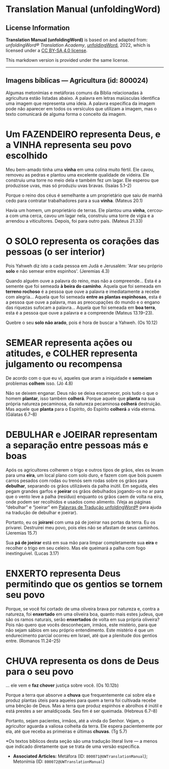 # Translation Manual (unfoldingWord)

## License Information

**Translation Manual (unfoldingWord)** is based on and adapted from: _unfoldingWord® Translation Academy_, [unfoldingWord](https://unfoldingword.org/utw), 2022, which is licensed under a [CC BY-SA 4.0 license](https://creativecommons.org/licenses/by-sa/4.0/legalcode.en).

This markdown version is provided under the same license.



--------------------------------

## Imagens bíblicas — Agricultura (id: 800024)

Algumas metonímias e metáforas comuns da Bíblia relacionadas à agricultura estão listadas abaixo. A palavra em letras maiúsculas identifica uma imagem que representa uma ideia. A palavra específica da imagem pode não aparecer em todos os versículos que utilizam a imagem, mas o texto comunicará de alguma forma o conceito da imagem.

Um FAZENDEIRO representa Deus, e a VINHA representa seu povo escolhido
======================================================================

Meu bem\-amado tinha uma **vinha** em uma colina muito fértil. Ele cavou, removeu as pedras e plantou uma excelente qualidade de videira. Ele construiu uma torre no meio dela e também fez um lagar. Ele esperou que produzisse uvas, mas só produziu uvas bravas. (Isaías 5\.1–2\)

Porque o reino dos céus é semelhante a um proprietário que saiu de manhã cedo para contratar trabalhadores para a sua **vinha**. (Mateus 20\.1\)

Havia um homem, um proprietário de terras. Ele plantou uma **vinha**, cercou\-a com uma cerca, cavou um lagar nela, construiu uma torre de vigia e a arrendou a viticultores. Depois, foi para outro país. (Mateus 21\.33\)

O SOLO representa os corações das pessoas (o ser interior)
==========================================================

Pois Yahweh diz isto a cada pessoa em Judá e Jerusalém: 'Arar seu próprio **solo** e não semear entre espinhos'. (Jeremias 4\.3\)

Quando alguém ouve a palavra do reino, mas não a compreende... Esta é a semente que foi semeada **à beira do caminho**. Aquela que foi semeada em **terreno rochoso** é a pessoa que ouve a palavra e imediatamente a recebe com alegria... Aquela que foi semeada **entre as plantas espinhosas**, esta é a pessoa que ouve a palavra, mas as preocupações do mundo e o engano das riquezas sufocam a palavra... Aquela que foi semeada em **boa terra**, esta é a pessoa que ouve a palavra e a compreende (Mateus 13\.19–23\).

Quebre o seu **solo não arado**, pois é hora de buscar a Yahweh. (Os 10\.12\)

SEMEAR representa ações ou atitudes, e COLHER representa julgamento ou recompensa
=================================================================================

De acordo com o que eu vi, aqueles que aram a iniquidade e **semeiam** problemas **colhem** isso. (Jó 4\.8\)

Não se deixem enganar. Deus não se deixa escarnecer, pois tudo o que o homem **plantar**, isso também **colherá**. Porque aquele que **planta** na sua própria natureza pecaminosa, da natureza pecaminosa **colherá** destruição. Mas aquele que **planta** para o Espírito, do Espírito **colherá** a vida eterna. (Gálatas 6\.7–8\)

DEBULHAR e JOEIRAR representam a separação entre pessoas más e boas
===================================================================

Após os agricultores colherem o trigo e outros tipos de grãos, eles os levam para uma **eira**, um local plano com solo duro, e fazem com que bois puxem carros pesados com rodas ou trenós sem rodas sobre os grãos para **debulhar**, separando os grãos utilizáveis da palha inútil. Em seguida, eles pegam grandes garfos e **joeirar** os grãos debulhados jogando\-os no ar para que o vento leve a palha (resíduo) enquanto os grãos caem de volta na eira, onde podem ser recolhidos e usados como alimento. (Veja as páginas “debulhar” e “joeirar” em [Palavras de Tradução unfoldingWord®](https://ufw.io/tw/) para ajuda na tradução de debulhar e joeirar).

Portanto, eu os **joirarei** com uma pá de joeirar nas portas da terra. Eu os privarei. Destruirei meu povo, pois eles não se afastam de seus caminhos. (Jeremias 15\.7\)

Sua **pá de joeirar** está em sua mão para limpar completamente sua **eira** e recolher o trigo em seu celeiro. Mas ele queimará a palha com fogo inextinguível. (Lucas 3\.17\)

ENXERTO representa Deus permitindo que os gentios se tornem seu povo
====================================================================

Porque, se você foi cortado de uma oliveira brava por natureza e, contra a natureza, foi **enxertado** em uma oliveira boa, quanto mais estes judeus, que são os ramos naturais, serão **enxertados** de volta em sua própria oliveira? Pois não quero que vocês desconheçam, irmãos, este mistério, para que não sejam sábios em seu próprio entendimento. Este mistério é que um endurecimento parcial ocorreu em Israel, até que a plenitude dos gentios entre. (Romanos 11\.24–25\)

CHUVA representa os dons de Deus para o seu povo
================================================

... ele vem e **faz chover** justiça sobre você. (Os 10\.12b)

Porque a terra que absorve a **chuva** que frequentemente cai sobre ela e produz plantas úteis para aqueles para quem a terra foi cultivada recebe uma bênção de Deus. Mas a terra que produz espinhos e abrolhos é inútil e está prestes a ser amaldiçoada. Seu fim é ser queimada. (Hebreus 6\.7–8\)

Portanto, sejam pacientes, irmãos, até a vinda do Senhor. Vejam, o agricultor aguarda a valiosa colheita da terra. Ele espera pacientemente por ela, até que receba as primeiras e últimas **chuvas**. (Tg 5\.7\)

\*Os textos bíblicos desta seção são uma tradução literal livre — a menos que indicado diretamente que se trata de uma versão específica.

* **Associated Articles:** Metáfora (ID: `800071@UWTranslationManual`); Metonímia (ID: `800072@UWTranslationManual`)

